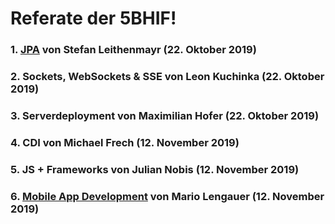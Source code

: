 # Referate der 5BHIF!

### 1. [JPA](Leithenmayr_JPA) von Stefan Leithenmayr (22. Oktober 2019)
### 2. Sockets, WebSockets & SSE von Leon Kuchinka (22. Oktober 2019)
### 3. Serverdeployment von Maximilian Hofer (22. Oktober 2019)
### 4. CDI von Michael Frech (12. November 2019)
### 5. JS + Frameworks von Julian Nobis (12. November 2019)
### 6. [Mobile App Development](Lengauer_MobileAppDevelopment) von Mario Lengauer (12. November 2019)
